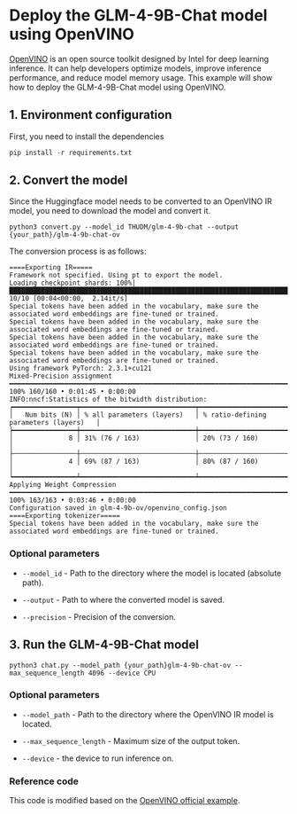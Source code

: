 # Deploy the GLM-4-9B-Chat model using OpenVINO

[OpenVINO](https://www.intel.com/content/www/us/en/developer/tools/openvino-toolkit/overview.html)
is an open source toolkit designed by Intel for deep learning inference. It can help developers optimize models, improve inference performance, and reduce model memory usage.
This example will show how to deploy the GLM-4-9B-Chat model using OpenVINO.

## 1. Environment configuration

First, you need to install the dependencies

```py
pip install -r requirements.txt
```

## 2. Convert the model

Since the Huggingface model needs to be converted to an OpenVINO IR model, you need to download the model and convert it.

```
python3 convert.py --model_id THUDM/glm-4-9b-chat --output {your_path}/glm-4-9b-chat-ov
```
The conversion process is as follows:
```
====Exporting IR=====
Framework not specified. Using pt to export the model.
Loading checkpoint shards: 100%|███████████████████████████████████████████████████████████████████████████████████████████████████████████████████████████████████████████████████████████████████████████████████████████████████████████████████████████████████| 10/10 [00:04<00:00,  2.14it/s]
Special tokens have been added in the vocabulary, make sure the associated word embeddings are fine-tuned or trained.
Special tokens have been added in the vocabulary, make sure the associated word embeddings are fine-tuned or trained.
Special tokens have been added in the vocabulary, make sure the associated word embeddings are fine-tuned or trained.
Special tokens have been added in the vocabulary, make sure the associated word embeddings are fine-tuned or trained.
Using framework PyTorch: 2.3.1+cu121
Mixed-Precision assignment ━━━━━━━━━━━━━━━━━━━━━━━━━━━━━━━━━━━━━━━━━━━━━━━━━━━━━━━━━━━━━━━━━━━━━━━━━━━━━━━━━━━━━━━━━━━━━━━━━━━━━━━━━━━━━━━━━━━━━━━━━━━━━━━━━━━━━━━━━━━━━━━━━━━━━━━━━━━━━━━━━━━━━━━━━━━━━━━━━━━━━━━━━━━━━━━━━━━━━━━━━━━━━━━━━━━━━━━━━━━━━━━━━━━━━━━ 100% 160/160 • 0:01:45 • 0:00:00
INFO:nncf:Statistics of the bitwidth distribution:
┍━━━━━━━━━━━━━━━━┯━━━━━━━━━━━━━━━━━━━━━━━━━━━━━┯━━━━━━━━━━━━━━━━━━━━━━━━━━━━━━━━━━━━━━━━┑
│   Num bits (N) │ % all parameters (layers)   │ % ratio-defining parameters (layers)   │
┝━━━━━━━━━━━━━━━━┿━━━━━━━━━━━━━━━━━━━━━━━━━━━━━┿━━━━━━━━━━━━━━━━━━━━━━━━━━━━━━━━━━━━━━━━┥
│              8 │ 31% (76 / 163)              │ 20% (73 / 160)                         │
├────────────────┼─────────────────────────────┼────────────────────────────────────────┤
│              4 │ 69% (87 / 163)              │ 80% (87 / 160)                         │
┕━━━━━━━━━━━━━━━━┷━━━━━━━━━━━━━━━━━━━━━━━━━━━━━┷━━━━━━━━━━━━━━━━━━━━━━━━━━━━━━━━━━━━━━━━┙
Applying Weight Compression ━━━━━━━━━━━━━━━━━━━━━━━━━━━━━━━━━━━━━━━━━━━━━━━━━━━━━━━━━━━━━━━━━━━━━━━━━━━━━━━━━━━━━━━━━━━━━━━━━━━━━━━━━━━━━━━━━━━━━━━━━━━━━━━━━━━━━━━━━━━━━━━━━━━━━━━━━━━━━━━━━━━━━━━━━━━━━━━━━━━━━━━━━━━━━━━━━━━━━━━━━━━━━━━━━━━━━━━━━━━━━━━━━━━━━━ 100% 163/163 • 0:03:46 • 0:00:00
Configuration saved in glm-4-9b-ov/openvino_config.json
====Exporting tokenizer=====
Special tokens have been added in the vocabulary, make sure the associated word embeddings are fine-tuned or trained.
```

### Optional parameters

* `--model_id` - Path to the directory where the model is located (absolute path).

* `--output` - Path to where the converted model is saved.

* `--precision` - Precision of the conversion.

## 3. Run the GLM-4-9B-Chat model

```
python3 chat.py --model_path {your_path}glm-4-9b-chat-ov --max_sequence_length 4096 --device CPU
```

### Optional parameters

* `--model_path` - Path to the directory where the OpenVINO IR model is located.

* `--max_sequence_length` - Maximum size of the output token.
* `--device` - the device to run inference on.

### Reference code

This code is modified based on the [OpenVINO official example](https://github.com/OpenVINO-dev-contest/chatglm3.openvino).
